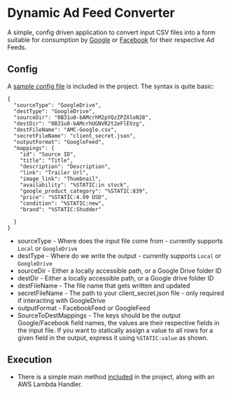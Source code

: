 # Dynamic Ad Feed Converter
A simple, config driven application to convert input CSV files into a form suitable for consumption by [Google](https://support.google.com/merchants/answer/7052112?hl=en-GB) or [Facebook](https://developers.facebook.com/docs/marketing-api/dynamic-product-ads/product-catalog/) for their respective Ad Feeds.

## Config
A [sample config file](/src/main/resources/sample-config.json) is included in the project.  The syntax is quite basic:
```
{
  "sourceType": "GoogleDrive",
  "destType": "GoogleDrive",
  "sourceDir": "0B31u0-bAMcrhM2pYQzZPZXloN28",
  "destDir": "0B31u0-bAMcrhUGNVR2t2eFlEVzg",
  "destFileName": "AMC-Google.csv",
  "secretFileName": "client_secret.json",
  "outputFormat": "GoogleFeed",
  "mappings": {
    "id": "Source ID",
    "title": "Title",
    "description": "Description",
    "link": "Trailer Url",
    "image_link": "Thumbnail",
    "availability": "%STATIC:in stock",
    "google_product_category": "%STATIC:839",
    "price": "%STATIC:4.99 USD",
    "condition": "%STATIC:new",
    "brand": "%STATIC:Shudder"

  }
}
```

* sourceType - Where does the input file come from - currently supports `Local` or `GoogleDrive`
* destType - Where do we write the output - currently supports `Local` or `GoogleDrive`
* sourceDir - Either a locally accessible path, or a Google Drive folder ID
* destDir - Either a locally accessible path, or a Google drive folder ID
* destFileName - The file name that gets written and updated
* secretFileName - The path to your client_secret.json file - only required if interacting with GoogleDrive
* outputFormat - FacebookFeed or GoogleFeed
* SourceToDestMappings - The keys should be the output Google/Facebook field names, the values are their respective fields in the input file.  If you want to statically assign a value to all rows for a given field in the output, express it using `%STATIC:value` as shown.


## Execution
* There is a simple main method [included](/src/main/java/Entrypoint.java) in the project, along with an AWS Lambda Handler.
